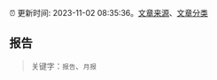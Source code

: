 :alarm_clock: 更新时间: 2023-11-02 08:35:36。[文章来源](/README.md)、[文章分类](/TAGS.md)

## 报告


> 关键字：`报告`、`月报`



